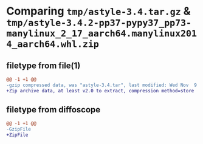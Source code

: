 # Comparing `tmp/astyle-3.4.tar.gz` & `tmp/astyle-3.4.2-pp37-pypy37_pp73-manylinux_2_17_aarch64.manylinux2014_aarch64.whl.zip`

## filetype from file(1)

```diff
@@ -1 +1 @@
-gzip compressed data, was "astyle-3.4.tar", last modified: Wed Nov  9 12:37:21 2022, max compression
+Zip archive data, at least v2.0 to extract, compression method=store
```

## filetype from diffoscope

```diff
@@ -1 +1 @@
-GzipFile
+ZipFile
```

